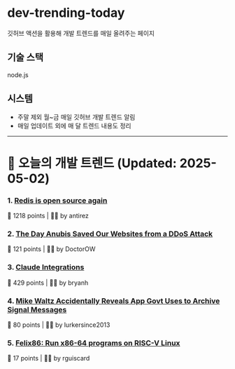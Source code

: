# dev-trending-today
깃허브 액션을 활용해 개발 트렌드를 매일 올려주는 페이지

## 기술 스택
node.js
## 시스템
- 주말 제외 월~금 매일 깃허브 개발 트렌드 알림
- 매일 업데이트 외에 매 달 트렌드 내용도 정리
---

# 📰 오늘의 개발 트렌드 (Updated: 2025-05-02)

### 1. [Redis is open source again](https://antirez.com/news/151)
💬 1218 points | 🧑‍💻 by antirez

### 2. [The Day Anubis Saved Our Websites from a DDoS Attack](https://fabulous.systems/posts/2025/05/anubis-saved-our-websites-from-a-ddos-attack/)
💬 121 points | 🧑‍💻 by DoctorOW

### 3. [Claude Integrations](https://www.anthropic.com/news/integrations)
💬 429 points | 🧑‍💻 by bryanh

### 4. [Mike Waltz Accidentally Reveals App Govt Uses to Archive Signal Messages](https://www.404media.co/mike-waltz-accidentally-reveals-obscure-app-the-government-is-using-to-archive-signal-messages/)
💬 80 points | 🧑‍💻 by lurkersince2013

### 5. [Felix86: Run x86-64 programs on RISC-V Linux](https://felix86.com/)
💬 17 points | 🧑‍💻 by rguiscard

